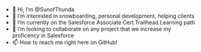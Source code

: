 - 👋 Hi, I’m @SunofThunda
- 👀 I’m interested in snowboarding, personal development, helping clients 
- 🌱 I’m currently on the Salesforce Associate Cert.Trailhead Learning path
- 💞️ I’m looking to collaborate on any project that we increase my proficency in Salesforce
- 📫 How to reach me right here on GitHub!

<!---
SunofThunda/SunofThunda is a ✨ special ✨ repository because its `README.md` (this file) appears on your GitHub profile.
You can click the Preview link to take a look at your changes.
--->
